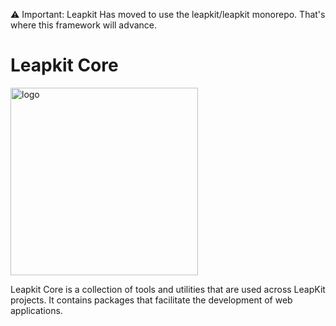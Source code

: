 ⚠️ Important: Leapkit Has moved to use the leapkit/leapkit monorepo. That's where this framework will advance.

# Leapkit Core

<img width="300" alt="logo" src="https://github.com/LeapKit/template/assets/645522/d5bcb8ed-c763-4b39-8cfb-aed694b87646">

Leapkit Core is a collection of tools and utilities that are used across LeapKit projects. It contains packages that facilitate the development of web applications.
